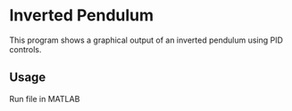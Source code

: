 # Inverted Pendulum
This program shows a graphical output of an inverted pendulum using PID controls.

## Usage
Run file in MATLAB

